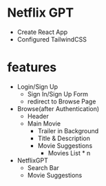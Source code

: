 # Netflix GPT

- Create React App
- Configured TailwindCSS

# features

- Login/Sign Up
  - Sign In/Sign Up Form
  - redirect to Browse Page
- Browse(after Authentication)
  - Header
  - Main Movie
    - Trailer in Background
    - Title & Description
    - Movie Suggestions
      - Movies List \* n
- NetflixGPT
  - Search Bar
  - Movie Suggestions
